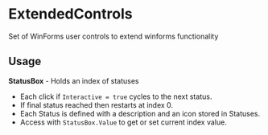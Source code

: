# ExtendedControls
Set of WinForms user controls to extend winforms functionality

## Usage
**StatusBox** - Holds an index of statuses
* Each click if `Interactive = true` cycles to the next status.
* If final status reached then restarts at index 0.
* Each Status is defined with a description and an icon stored in Statuses.
* Access with `StatusBox.Value` to get or set current index value.
